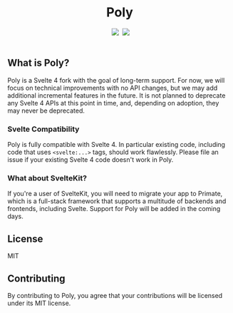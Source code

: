 <div align="center">
<h1>Poly</h1>
&nbsp;<a href="https://npmjs.com/poly"><img src="https://img.shields.io/badge/npm%20install%20poly-4e9057?style=for-the-badge"></a>
&nbsp;<a href="https://discord.gg/RSg4NNwM4f"><img src="https://img.shields.io/discord/1256590312177012806?style=for-the-badge&label=chat&logoColor=fff&color=5865f2"></a>
</div>
<br>

## What is Poly?

Poly is a Svelte 4 fork with the goal of long-term support. For now, we will
focus on technical improvements with no API changes, but we may add additional
incremental features in the future. It is not planned to deprecate any Svelte 4
APIs at this point in time, and, depending on adoption, they may never be
deprecated.

### Svelte Compatibility

Poly is fully compatible with Svelte 4. In particular existing code, including
code that uses `<svelte:...>` tags, should work flawlessly. Please file an 
issue if your existing Svelte 4 code doesn't work in Poly.

### What about SvelteKit?

If you're a user of SvelteKit, you will need to migrate your app to Primate,
which is a full-stack framework that supports a multitude of backends and
frontends, including Svelte. Support for Poly will be added in the coming days.

## License

MIT

## Contributing

By contributing to Poly, you agree that your contributions will be licensed
under its MIT license.
